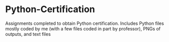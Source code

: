 # Python-Certification
Assignments completed to obtain Python certification. Includes Python files mostly coded by me (with a few files coded in part by professor), PNGs of outputs, and text files
